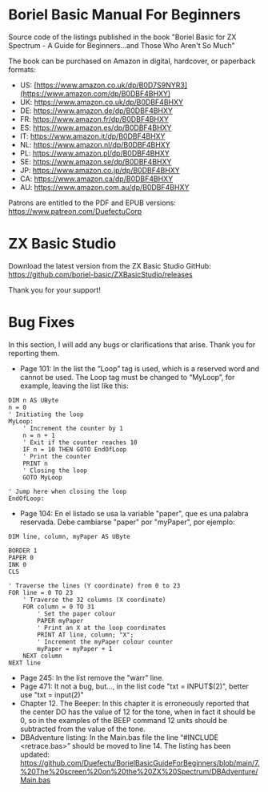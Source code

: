 # Boriel Basic Manual For Beginners
Source code of the listings published in the book "Boriel Basic for ZX Spectrum - A Guide for Beginners...and Those Who Aren't So Much"

The book can be purchased on Amazon in digital, hardcover, or paperback formats:
- US: [https://www.amazon.co.uk/dp/B0D7S9NYR3](https://www.amazon.com/dp/B0DBF4BHXY)
- UK: https://www.amazon.co.uk/dp/B0DBF4BHXY
- DE: https://www.amazon.de/dp/B0DBF4BHXY
- FR: https://www.amazon.fr/dp/B0DBF4BHXY
- ES: https://www.amazon.es/dp/B0DBF4BHXY
- IT: https://www.amazon.it/dp/B0DBF4BHXY
- NL: https://www.amazon.nl/dp/B0DBF4BHXY
- PL: https://www.amazon.pl/dp/B0DBF4BHXY
- SE: https://www.amazon.se/dp/B0DBF4BHXY
- JP: https://www.amazon.co.jp/dp/B0DBF4BHXY
- CA: https://www.amazon.ca/dp/B0DBF4BHXY
- AU: https://www.amazon.com.au/dp/B0DBF4BHXY

Patrons are entitled to the PDF and EPUB versions: https://www.patreon.com/DuefectuCorp

# ZX Basic Studio
Download the latest version from the ZX Basic Studio GitHub: https://github.com/boriel-basic/ZXBasicStudio/releases

Thank you for your support!

# Bug Fixes
In this section, I will add any bugs or clarifications that arise. Thank you for reporting them.

- Page 101: In the list the “Loop” tag is used, which is a reserved word and cannot be used. The Loop tag must be changed to “MyLoop”, for example, leaving the list like this:
```Basic
DIM n AS UByte 
n = 0 
' Initiating the loop 
MyLoop: 
    ' Increment the counter by 1 
    n = n + 1 
    ' Exit if the counter reaches 10 
    IF n = 10 THEN GOTO EndOfLoop 
    ' Print the counter 
    PRINT n 
    ' Closing the loop 
    GOTO MyLoop 
 
' Jump here when closing the loop 
EndOfLoop:
```
- Page 104: En el listado se usa la variable "paper", que es una palabra reservada. Debe cambiarse "paper" por "myPaper", por ejemplo:
```Basic
DIM line, column, myPaper AS UByte 
 
BORDER 1 
PAPER 0 
INK 0 
CLS 
 
' Traverse the lines (Y coordinate) from 0 to 23 
FOR line = 0 TO 23 
    ' Traverse the 32 columns (X coordinate) 
    FOR column = 0 TO 31 
        ' Set the paper colour 
        PAPER myPaper 
        ' Print an X at the loop coordinates 
        PRINT AT line, column; "X"; 
        ' Increment the myPaper colour counter 
        myPaper = myPaper + 1 
    NEXT column 
NEXT line
```
- Page 245: In the list remove the "warr" line.
- Page 471: It not a bug, but..., in the list code "txt = INPUT$(2)", better use "txt = input(2)"
- Chapter 12. The Beeper: In this chapter it is erroneously reported that the center DO has the value of 12 for the tone, when in fact it should be 0, so in the examples of the BEEP command 12 units should be subtracted from the value of the tone.
- DBAdventure listing: In the Main.bas file the line “#INCLUDE <retrace.bas>” should be moved to line 14. The listing has been updated: https://github.com/Duefectu/BorielBasicGuideForBeginners/blob/main/7.%20The%20screen%20on%20the%20ZX%20Spectrum/DBAdventure/Main.bas
